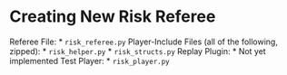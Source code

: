 # Creating New Risk Referee

Referee File:
    * `risk_referee.py`
Player-Include Files (all of the following, zipped):
    * `risk_helper.py`
    * `risk_structs.py`
Replay Plugin:
    * Not yet implemented
Test Player:
    * `risk_player.py`